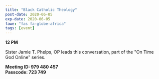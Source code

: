 ```yaml
---
title: "Black Catholic Theology"
post-date: 2020-06-05
exp-date: 2020-06-05
fawe: "fas fa-globe-africa"
tags: [event]
---
```

**12 PM**

Sister Jamie T. Phelps, OP leads this conversation, part of the "On Time God Online" series.

**Meeting ID: 979 480 457**
<br>
**Passcode: 723 749**